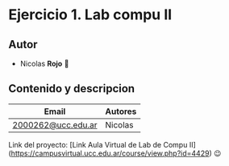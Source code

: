 # Ejercicio 1. Lab compu II

## Autor

* Nicolas **Rojo**  :slightly_smiling_face:

## Contenido y descripcion

| Email | Autores |
|-------|---------|
|2000262@ucc.edu.ar|Nicolas|

Link del proyecto: [Link Aula Virtual de Lab de Compu II] (https://campusvirtual.ucc.edu.ar/course/view.php?id=4429) :wink: